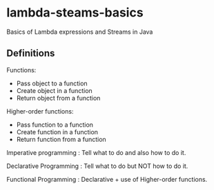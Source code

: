 # lambda-steams-basics
Basics of Lambda expressions and Streams in Java

## Definitions

Functions:
  - Pass object to a function
  - Create object in a function
  - Return object from a function

Higher-order functions:
  - Pass function to a function
  - Create function in a function
  - Return function from a function

Imperative programming : Tell what to do and also how to do it.

Declarative Programming : Tell what to do but NOT how to do it.

Functional Programming : Declarative + use of Higher-order functions.
